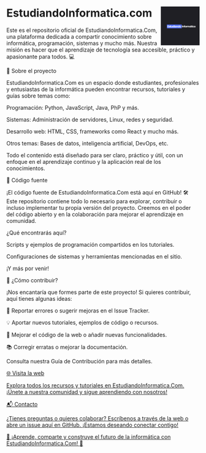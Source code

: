 
# EstudiandoInformatica.com <img src="./Logo.png" width=20% align=right>

Este es el repositorio oficial de EstudiandoInformatica.Com, una plataforma dedicada a compartir conocimiento sobre informática, programación, sistemas y mucho más. Nuestra misión es hacer que el aprendizaje de tecnología sea accesible, práctico y apasionante para todos. 💻

📖 Sobre el proyecto

EstudiandoInformatica.Com es un espacio donde estudiantes, profesionales y entusiastas de la informática pueden encontrar recursos, tutoriales y guías sobre temas como:

Programación: Python, JavaScript, Java, PhP y más.

Sistemas: Administración de servidores, Linux, redes y seguridad.

Desarrollo web: HTML, CSS, frameworks como React y mucho más.

Otros temas: Bases de datos, inteligencia artificial, DevOps, etc.

Todo el contenido está diseñado para ser claro, práctico y útil, con un enfoque en el aprendizaje continuo y la aplicación real de los conocimientos.

💾 Código fuente

¡El código fuente de EstudiandoInformatica.Com está aquí en GitHub! 🛠️
Este repositorio contiene todo lo necesario para explorar, contribuir o incluso implementar tu propia versión del proyecto. Creemos en el poder del código abierto y en la colaboración para mejorar el aprendizaje en comunidad.

¿Qué encontrarás aquí?

Scripts y ejemplos de programación compartidos en los tutoriales.

Configuraciones de sistemas y herramientas mencionadas en el sitio.

¡Y más por venir!

🤝 ¿Cómo contribuir?

¡Nos encantaría que formes parte de este proyecto! Si quieres contribuir, aquí tienes algunas ideas:

🐛 Reportar errores o sugerir mejoras en el Issue Tracker.

💡 Aportar nuevos tutoriales, ejemplos de código o recursos.

🔧 Mejorar el código de la web o añadir nuevas funcionalidades.

📚 Corregir erratas o mejorar la documentación.

Consulta nuestra Guía de Contribución para más detalles.

<a href="https://estudiandoinformatica.com/" target="_blank">🌐 Visita la web

Explora todos los recursos y tutoriales en EstudiandoInformatica.Com. ¡Únete a nuestra comunidad y sigue aprendiendo con nosotros!

📬 Contacto

¿Tienes preguntas o quieres colaborar? Escríbenos a través de la web o abre un issue aquí en GitHub. ¡Estamos deseando conectar contigo!



🌟 ¡Aprende, comparte y construye el futuro de la informática con EstudiandoInformatica.Com! 🌟


<!--
**EstudiandoInformatica/EstudiandoInformatica** is a ✨ _special_ ✨ repository because its `README.md` (this file) appears on your GitHub profile.

Here are some ideas to get you started:

- 🔭 I’m currently working on ...
- 🌱 I’m currently learning ...
- 👯 I’m looking to collaborate on ...
- 🤔 I’m looking for help with ...
- 💬 Ask me about ...
- 📫 How to reach me: ...
- 😄 Pronouns: ...
- ⚡ Fun fact: ...
-->
